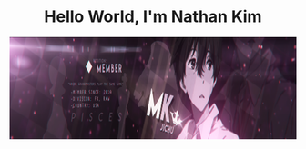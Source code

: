 <h1 align="center">Hello World, I'm Nathan Kim </h1>
<p align="center">
  <img width="1100" height="180" src="/src/monokuroBanner.png">
</p>

